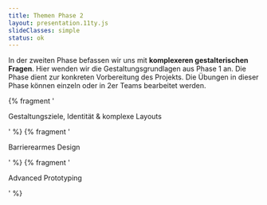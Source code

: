 ```yaml
---
title: Themen Phase 2
layout: presentation.11ty.js
slideClasses: simple
status: ok
---
```


In der zweiten Phase befassen wir uns mit **komplexeren gestalterischen Fragen**. Hier wenden wir die Gestaltungsgrundlagen aus Phase 1 an. Die Phase dient zur konkreten Vorbereitung des Projekts. Die Übungen in dieser Phase können einzeln oder in 2er Teams bearbeitet werden.
 
{% fragment '<p class="list">Gestaltungsziele, Identität & komplexe Layouts</p>' %}
{% fragment '<p class="list">Barrierearmes Design</p>' %}
{% fragment '<p class="list">Advanced Prototyping</p>' %}

